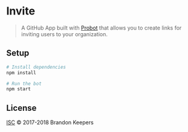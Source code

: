 # Invite

> A GitHub App built with [Probot](https://github.com/probot/probot) that allows you to create links for inviting users to your organization.

## Setup

```sh
# Install dependencies
npm install

# Run the bot
npm start
```

## License

[ISC](LICENSE) © 2017-2018 Brandon Keepers
